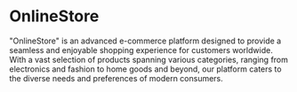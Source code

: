 # OnlineStore
"OnlineStore" is an advanced e-commerce platform designed to provide a seamless and enjoyable shopping experience for customers worldwide. With a vast selection of products spanning various categories, ranging from electronics and fashion to home goods and beyond, our platform caters to the diverse needs and preferences of modern consumers.
